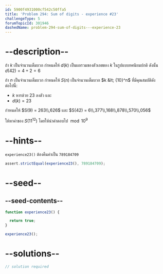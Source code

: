 ```yaml
---
id: 5900f4931000cf542c50ffa5
title: 'Problem 294: Sum of digits - experience #23'
challengeType: 5
forumTopicId: 301946
dashedName: problem-294-sum-of-digits---experience-23
---
```


# --description--

ถ้า $k$ เป็นจำนวนเต็มบวก กำหนดให้ $d(k)$ เป็นผลรวมของตัวเลขของ $k$ ในรูปแบบทศนิยมปกติ ดังนั้น $d(42) = 4 + 2 = 6$

ถ้า $n$ เป็นจำนวนเต็มบวก กำหนดให้ $S(n)$ เป็นจำนวนเต็มบวก $k &lt; {10}^n$ ที่มีคุณสมบัติดังต่อไปนี้:

- $k$ หารด้วย 23 ลงตัว และ
- $d(k) = 23$

กำหนดให้ $S(9) = 263\\,626$ และ $S(42) = 6\\,377\\,168\\,878\\,570\\,056$

ให้หาค่าของ $S({11}^{12})$ โดยให้นำคำตอบไป $\bmod {10}^9$
# --hints--

`experience23()` ต้องคืนค่าเป็น `789184709`

```js
assert.strictEqual(experience23(), 789184709);
```

# --seed--

## --seed-contents--

```js
function experience23() {

  return true;
}

experience23();
```

# --solutions--

```js
// solution required
```
